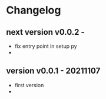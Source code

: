 
# Changelog


## next version v0.0.2 -

- fix entry point in setup py
- 


## version v0.0.1 - 20211107

- first version 
- 